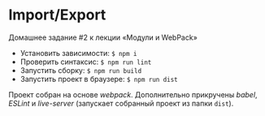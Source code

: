 # Import/Export
Домашнее задание #2 к лекции «Модули и WebPack»

- Установить зависимости: `$ npm i`
- Проверить синтаксис: `$ npm run lint`
- Запустить сборку: `$ npm run build`
- Запустить проект в браузере: `$ npm run dist`

Проект собран на основе *webpack*. Дополнительно прикручены *babel*, *ESLint* и *live-server* (запускает собранный проект из папки `dist`).
